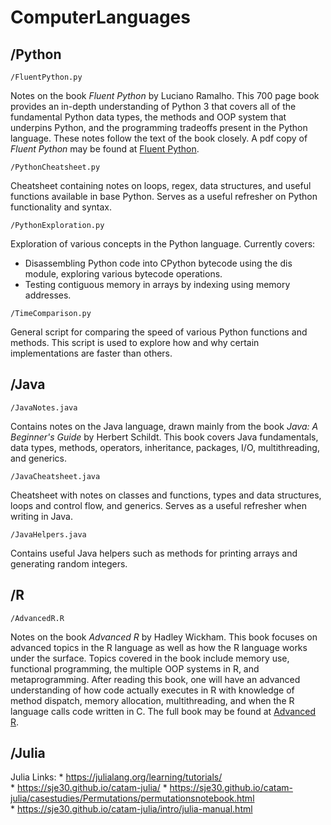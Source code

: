 # ComputerLanguages
## /Python 

`/FluentPython.py`

Notes on the book *Fluent Python* by Luciano Ramalho. This 700 page book provides an in-depth understanding of Python 3 that covers all of the fundamental Python data types, the methods and OOP system that underpins Python, and the programming tradeoffs present in the Python language. These notes follow the text of the book closely. A pdf copy of *Fluent Python* may be found at [Fluent Python](https://github.com/hiddenJuliet/pythondocument/blob/master/Fluent%20Python.pdf).

`/PythonCheatsheet.py`

Cheatsheet containing notes on loops, regex, data structures, and useful functions available in base Python. Serves as a useful refresher on Python functionality and syntax.

`/PythonExploration.py`

Exploration of various concepts in the Python language. Currently covers:
* Disassembling Python code into CPython bytecode using the dis module, exploring various bytecode operations. 
* Testing contiguous memory in arrays by indexing using memory addresses.

`/TimeComparison.py`

General script for comparing the speed of various Python functions and methods. This script is used to explore how and why certain implementations are faster than others.

## /Java

`/JavaNotes.java`

Contains notes on the Java language, drawn mainly from the book *Java: A Beginner's Guide* by Herbert Schildt. This book covers Java fundamentals, data types, methods, operators, inheritance, packages, I/O, multithreading, and generics.

`/JavaCheatsheet.java`

Cheatsheet with notes on classes and functions, types and data structures, loops and control flow, and generics. Serves as a useful refresher when writing in Java.

`/JavaHelpers.java`

Contains useful Java helpers such as methods for printing arrays and generating random integers.

## /R

`/AdvancedR.R`

Notes on the book *Advanced R* by Hadley Wickham. This book focuses on advanced topics in the R language as well as how the R language works under the surface. Topics covered in the book include memory use, functional programming, the multiple OOP systems in R, and metaprogramming. After reading this book, one will have an advanced understanding of how code actually executes in R with knowledge of method dispatch, memory allocation, multithreading, and when the R language calls code written in C. The full book may be found at [Advanced R](https://adv-r.hadley.nz/). 

## /Julia

Julia Links:
* https://julialang.org/learning/tutorials/
* https://sje30.github.io/catam-julia/
* https://sje30.github.io/catam-julia/casestudies/Permutations/permutationsnotebook.html
* https://sje30.github.io/catam-julia/intro/julia-manual.html